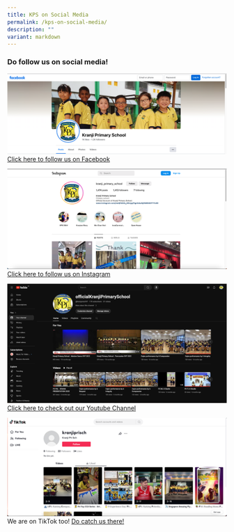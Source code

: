 ```yaml
---
title: KPS on Social Media
permalink: /kps-on-social-media/
description: ""
variant: markdown
---
```

### Do follow us on social media!

![](/images/Facebook_Page.png)
[Click here to follow us on Facebook](https://www.facebook.com/KranjiPrimarySchool.Official)

![](/images/Instagram_Page.png)
[Click here to follow us on Instagram](https://www.instagram.com/kranji_primary_school/?hl=e)

![](/images/Screenshot_2024_04_25_at_8_48_59_AM.png)
[Click here to check out our Youtube Channel](https://www.youtube.com/@kranjiprisch97/videos)

![](/images/KPS-tiktok.png)
We are on TikTok too! [Do catch us there!](https://www.tiktok.com/@kranjiprisch?lang=en)